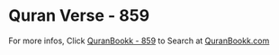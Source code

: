 # Quran Verse - 859 

For more infos, Click [QuranBookk - 859](https://www.quranbookk.com/quran/search?q=859) to Search at [QuranBookk.com](http://quranbookk.com/)